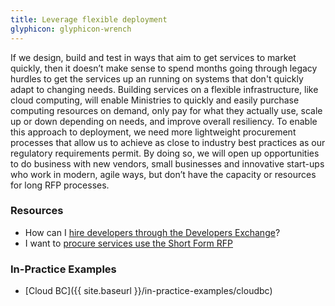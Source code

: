 ```yaml
---
title: Leverage flexible deployment
glyphicon: glyphicon-wrench
---
```


If we design, build and test in ways that aim to get services to market quickly, then it doesn’t make sense to spend months going through legacy hurdles to get the services up an running on systems that don't quickly adapt to changing needs. Building services on a flexible infrastructure, like cloud computing, will enable Ministries to quickly and easily purchase computing resources on demand, only pay for what they actually use, scale up or down depending on needs, and improve overall resiliency. To enable this approach to deployment, we need more lightweight procurement processes that allow us to achieve as close to industry best practices as our regulatory requirements permit. By doing so, we will open up opportunities to do business with new vendors, small businesses and innovative start-ups who work in modern, agile ways, but don’t have the capacity or resources for long RFP processes.

### Resources

* How can I [hire developers through the Developers Exchange](https://bcdevexchange.org/home)?
* I want to [procure services use the Short Form RFP](http://www2.gov.bc.ca/gov/content/governments/services-for-government/bc-bid-resources/templates-and-tools/solicitation-templates/short-form-request-for-proposal)

### In-Practice Examples

* [Cloud BC]({{ site.baseurl }}/in-practice-examples/cloudbc)

